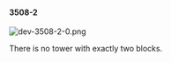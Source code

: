 #### 3508-2
![dev-3508-2-0.png](https://github.com/lil-lab/nlvr/raw/master/nlvr/dev/images/2/dev-3508-2-0.png "dev-3508-2-0.png")

There is no tower with exactly two blocks.